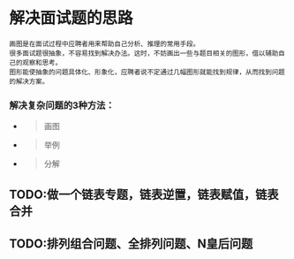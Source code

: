 # 解决面试题的思路

    画图是在面试过程中应聘者用来帮助自己分析、推理的常用手段。
    很多面试题很抽象，不容易找到解决办法。这时，不妨画出一些与题目相关的图形，借以辅助自己的观察和思考。
    图形能使抽象的问题具体化、形象化，应聘者说不定通过几幅图形就能找到规律，从而找到问题的解决方案。



### 解决复杂问题的3种方法：
 - > 画图
 - > 举例
 - > 分解


## TODO:做一个链表专题，链表逆置，链表赋值，链表合并

## TODO:排列组合问题、全排列问题、N皇后问题

